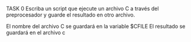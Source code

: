 TASK 0 Escriba un script que ejecute un 
archivo C a través del preprocesador y
 guarde el resultado en otro archivo.

El nombre del archivo C se guardará en
la variable $CFILE
El resultado se guardará en el archivo c
